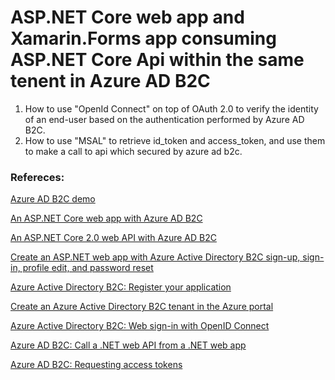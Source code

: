 # ASP.NET Core web app and Xamarin.Forms app consuming ASP.NET Core Api within the same tenent in Azure AD B2C


1. How to use "OpenId Connect" on top of OAuth 2.0 to verify the identity of an end-user based on the authentication performed by Azure AD B2C. 
1. How to use "MSAL" to retrieve id_token and access_token, and use them to make a call to api which secured by azure ad b2c. 

### Refereces: 

[Azure AD B2C demo](https://github.com/bozhiqian/Azure-AD-B2C-Demo)

[An ASP.NET Core web app with Azure AD B2C](https://github.com/Azure-Samples/active-directory-b2c-dotnetcore-webapp)

[An ASP.NET Core 2.0 web API with Azure AD B2C](https://github.com/Azure-Samples/active-directory-b2c-dotnetcore-webapi)

[Create an ASP.NET web app with Azure Active Directory B2C sign-up, sign-in, profile edit, and password reset](https://docs.microsoft.com/en-us/azure/active-directory-b2c/active-directory-b2c-devquickstarts-web-dotnet-susi)

[Azure Active Directory B2C: Register your application](https://docs.microsoft.com/en-us/azure/active-directory-b2c/active-directory-b2c-app-registration)

[Create an Azure Active Directory B2C tenant in the Azure portal](https://docs.microsoft.com/en-us/azure/active-directory-b2c/active-directory-b2c-get-started)

[Azure Active Directory B2C: Web sign-in with OpenID Connect](https://docs.microsoft.com/en-us/azure/active-directory-b2c/active-directory-b2c-reference-oidc)

[Azure AD B2C: Call a .NET web API from a .NET web app](https://docs.microsoft.com/en-us/azure/active-directory-b2c/active-directory-b2c-devquickstarts-web-api-dotnet)

[Azure AD B2C: Requesting access tokens](https://docs.microsoft.com/en-us/azure/active-directory-b2c/active-directory-b2c-access-tokens)